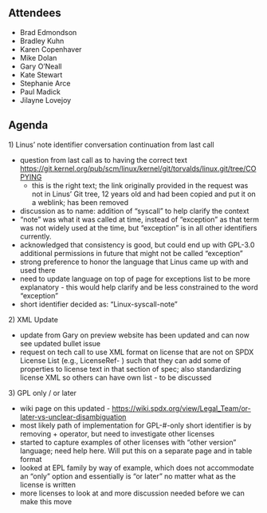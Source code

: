 ## Attendees

  - Brad Edmondson
  - Bradley Kuhn
  - Karen Copenhaver
  - Mike Dolan
  - Gary O’Neall
  - Kate Stewart
  - Stephanie Arce
  - Paul Madick
  - Jilayne Lovejoy

## Agenda

1\) Linus’ note identifier conversation continuation from last call

  - question from last call as to having the correct text
    <https://git.kernel.org/pub/scm/linux/kernel/git/torvalds/linux.git/tree/COPYING>
    - this is the right text; the link originally provided in the
    request was not in Linus’ Git tree, 12 years old and had been copied
    and put it on a weblink; has been removed
  - discussion as to name: addition of “syscall” to help clarify the
    context
  - “note” was what it was called at time, instead of “exception” as
    that term was not widely used at the time, but “exception” is in all
    other identifiers currently.
  - acknowledged that consistency is good, but could end up with GPL-3.0
    additional permissions in future that might not be called
    “exception”
  - strong preference to honor the language that Linus came up with and
    used there
  - need to update language on top of page for exceptions list to be
    more explanatory - this would help clarify and be less constrained
    to the word “exception”
  - short identifier decided as: “Linux-syscall-note”

2\) XML Update

  - update from Gary on preview website has been updated and can now see
    updated bullet issue
  - request on tech call to use XML format on license that are not on
    SPDX License List (e.g., LicenseRef- ) such that they can add some
    of properties to license text in that section of spec; also
    standardizing license XML so others can have own list - to be
    discussed

3\) GPL only / or later

  - wiki page on this updated -
    <https://wiki.spdx.org/view/Legal_Team/or-later-vs-unclear-disambiguation>
  - most likely path of implementation for GPL-\#-only short identifier
    is by removing + operator, but need to investigate other licenses
  - started to capture examples of other licenses with “other version”
    language; need help here. Will put this on a separate page and in
    table format
  - looked at EPL family by way of example, which does not accommodate
    an “only” option and essentially is “or later” no matter what as the
    license is written
  - more licenses to look at and more discussion needed before we can
    make this move
